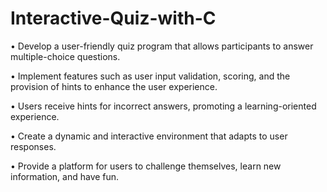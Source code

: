 # Interactive-Quiz-with-C
•	Develop a user-friendly quiz program that allows participants to answer multiple-choice questions. 

•	Implement features such as user input validation, scoring, and the provision of hints to enhance the user experience. 

• Users receive hints for incorrect answers, promoting a learning-oriented experience. 

•	Create a dynamic and interactive environment that adapts to user responses. 

•	Provide a platform for users to challenge themselves, learn new information, and have fun.

